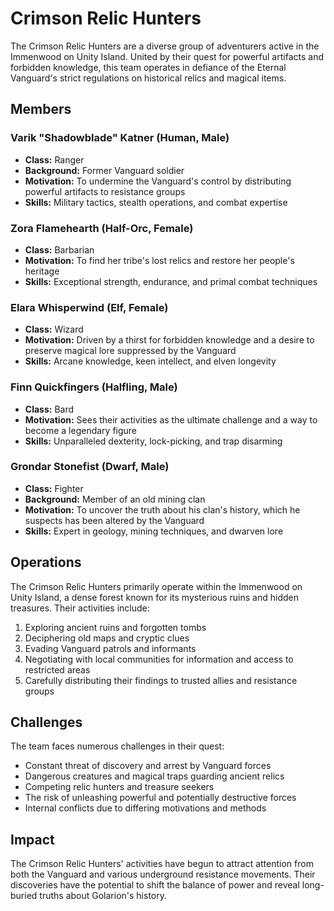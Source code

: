 # Crimson Relic Hunters

The Crimson Relic Hunters are a diverse group of adventurers active in the Immenwood on Unity Island. United by their quest for powerful artifacts and forbidden knowledge, this team operates in defiance of the Eternal Vanguard's strict regulations on historical relics and magical items.

## Members

### Varik "Shadowblade" Katner (Human, Male)
- **Class:** Ranger
- **Background:** Former Vanguard soldier
- **Motivation:** To undermine the Vanguard's control by distributing powerful artifacts to resistance groups
- **Skills:** Military tactics, stealth operations, and combat expertise

### Zora Flamehearth (Half-Orc, Female)
- **Class:** Barbarian
- **Motivation:** To find her tribe's lost relics and restore her people's heritage
- **Skills:** Exceptional strength, endurance, and primal combat techniques

### Elara Whisperwind (Elf, Female)
- **Class:** Wizard
- **Motivation:** Driven by a thirst for forbidden knowledge and a desire to preserve magical lore suppressed by the Vanguard
- **Skills:** Arcane knowledge, keen intellect, and elven longevity

### Finn Quickfingers (Halfling, Male)
- **Class:** Bard
- **Motivation:** Sees their activities as the ultimate challenge and a way to become a legendary figure
- **Skills:** Unparalleled dexterity, lock-picking, and trap disarming

### Grondar Stonefist (Dwarf, Male)
- **Class:** Fighter
- **Background:** Member of an old mining clan
- **Motivation:** To uncover the truth about his clan's history, which he suspects has been altered by the Vanguard
- **Skills:** Expert in geology, mining techniques, and dwarven lore

## Operations

The Crimson Relic Hunters primarily operate within the Immenwood on Unity Island, a dense forest known for its mysterious ruins and hidden treasures. Their activities include:

1. Exploring ancient ruins and forgotten tombs
2. Deciphering old maps and cryptic clues
3. Evading Vanguard patrols and informants
4. Negotiating with local communities for information and access to restricted areas
5. Carefully distributing their findings to trusted allies and resistance groups

## Challenges

The team faces numerous challenges in their quest:

- Constant threat of discovery and arrest by Vanguard forces
- Dangerous creatures and magical traps guarding ancient relics
- Competing relic hunters and treasure seekers
- The risk of unleashing powerful and potentially destructive forces
- Internal conflicts due to differing motivations and methods

## Impact

The Crimson Relic Hunters' activities have begun to attract attention from both the Vanguard and various underground resistance movements. Their discoveries have the potential to shift the balance of power and reveal long-buried truths about Golarion's history.